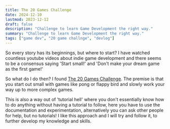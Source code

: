 ```yaml
---
title: The 20 Games Challenge
date: 2024-12-10
lastmod: 2023-12-12
draft: false
description: "Challenge to learn Game Development the right way."
summary: "Challenge to learn Game Development the right way."
tags: ["game dev", "20 game challnge", "devlog"]
---
```


So every story has its beginnings, but where to start? I have watched countless youtube videos about indie game development and there seems to be a consensus saying 'Start small!' and 'Don't make your dream game as the first game!'

So what do I do then? I found [The 20 Games Challenge](https://20_games_challenge.gitlab.io/). The premise is that you start out small with games like pong or flappy bird and slowly work your way up to more complex games.

This is also a way out of 'tutorial hell' where you don't essentially know how to do anything without having a tutorial to follow, here you have to use the documentation and experimentation, alternatively you can ask other people for help, but no tutorials! I like this approach and I will try and follow it, to further develop my knowledge and skills.